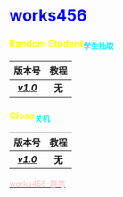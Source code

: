 # <span style="color:blue">works456</span>

### <span style="color:yellow">Random Student</span><span style="color:#0FF0FF"><sub>学生抽取</sub></span>

|**版本号**|**教程**|
|:---:|:---:|
|[***v1.0***](https://github.com/works456/works456/releases/download/RandomStudent1.0/Random.Student.1.0.msi)|**无**|

### <span style="color:yellow">Close</span><span style="color:#0FF0FF"><sub>关机</sub></span>
|**版本号**|**教程**|
|:---:|:---:|
|[***v1.0***](https://github.com/works456/works456/releases/download/Close1.0/Close.1.0.msi)|**无**|

[
<span style="color:pink">works456-静笔</span>](
https://github.com/works456/works456/blob/36378fb9957a91b108abeb8893b793388bf6647c/fiction.md?plain=1)